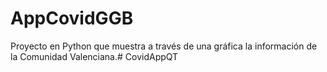 # AppCovidGGB


Proyecto en Python que muestra a través de una gráfica la información de la Comunidad Valenciana.# CovidAppQT
